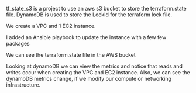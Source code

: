 tf_state_s3 is a project to use an aws s3 bucket to store the terraform.state file.  DynamoDB is used to store the LockId for the terraform lock file.

We create a VPC and 1 EC2 instance.

I added an Ansible playbook to update the instance with a few few packages

We can see the terraform.state file in the AWS bucket

Looking at dynamoDB we can view the metrics and notice that reads and writes occur when creating the VPC and EC2 instance.  Also, we can see the dynamoDB metrics change, if we modify our compute or networking infrastructure.
